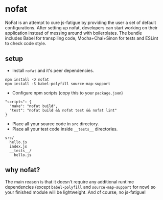 # nofat

NoFat is an attempt to cure js-fatigue by providing the user a set of default configurations. After setting up nofat, developers can start working on their application instead of messing around with boilerplates. The bundle includes Babel for transpiling code, Mocha+Chai+Sinon for tests and ESLint to check code style.

## setup

 - Install `nofat` and it's peer dependencies.

```
npm install -D nofat
npm install -S babel-polyfill source-map-support
```

 - Configure npm scripts (copy this to your `package.json`)

```
"scripts": {
  "make": "nofat build",
  "test": "nofat build && nofat test && nofat lint"
}
```

- Place all your source code in `src` directory.
- Place all your test code inside `__tests__` directories.

```
src/
  hello.js
  index.js
  __tests__/
    hello.js
```

## why nofat?

The main reason is that it doesn't require any additional runtime dependencies (except `babel-polyfill` and `source-map-support` for now) so your finished module will be lightweight. And of course, no js-fatigue!
